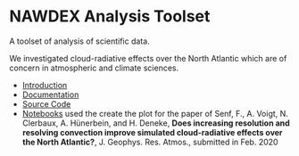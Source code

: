 # NAWDEX Analysis Toolset

A toolset of analysis of scientific data. 

We investigated cloud-radiative effects over the North Atlantic which are of concern in atmospheric and climate sciences.

* [Introduction](docs/content/Intro.md)
* [Documentation](https://fsenf-nawdex-analysis.readthedocs.io/en/latest/index.html)
* [Source Code](https://github.com/fsenf/proj.nawdex_analysis)
* [Notebooks](https://github.com/fsenf/nbook.2018-11_CRE-Nawdex-Aiko) used the create the plot for the paper of Senf, F., A. Voigt, N. Clerbaux, A. Hünerbein, and H. Deneke, **Does increasing resolution and resolving convection improve simulated cloud-radiative effects over the North Atlantic?**, J. Geophys. Res. Atmos., submitted in Feb. 2020
